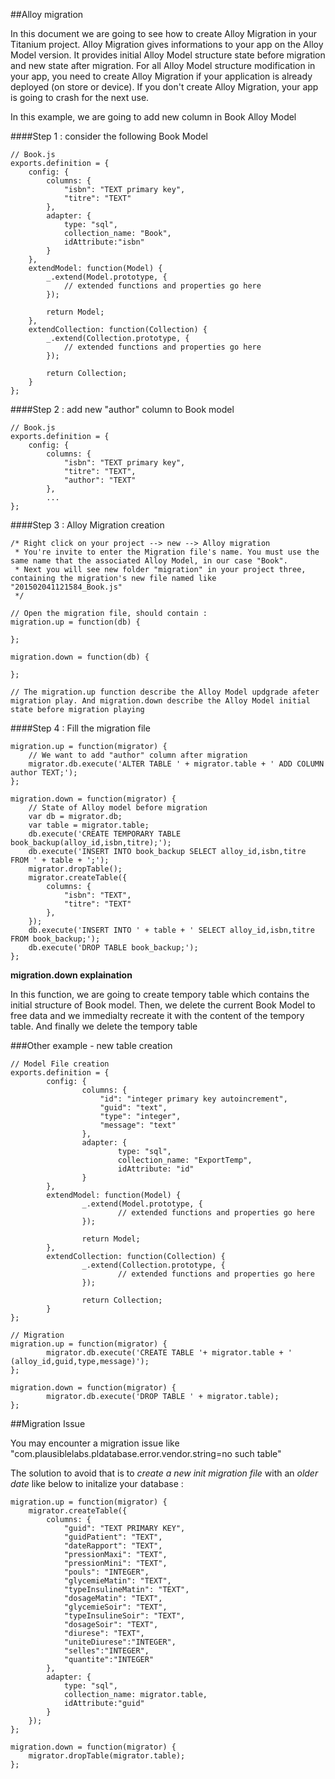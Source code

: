 ##Alloy migration

In this document we are going to see how to create Alloy Migration in your Titanium project. Alloy Migration gives informations to your app on the Alloy Model version. It
provides initial Alloy Model structure state before migration and new state after migration.
For all Alloy Model structure modification in your app, you need to create Alloy Migration if your application is already deployed (on store or device).
If you don't create Alloy Migration, your app is going to crash for the next use.

In this example, we are going to add new column in Book Alloy Model

####Step 1 : consider the following Book Model

```
// Book.js
exports.definition = {
    config: {
        columns: {
            "isbn": "TEXT primary key",
            "titre": "TEXT"
        },
        adapter: {
            type: "sql",
            collection_name: "Book",
            idAttribute:"isbn"
        }
    },
    extendModel: function(Model) {
        _.extend(Model.prototype, {
            // extended functions and properties go here
        });

        return Model;
    },
    extendCollection: function(Collection) {
        _.extend(Collection.prototype, {
            // extended functions and properties go here
        });

        return Collection;
    }
};
```

####Step 2 : add new "author" column to Book model
 
```
// Book.js
exports.definition = {
    config: {
        columns: {
            "isbn": "TEXT primary key",
            "titre": "TEXT",
            "author": "TEXT"
        },
        ...
};
```

####Step 3 : Alloy Migration creation

```
/* Right click on your project --> new --> Alloy migration
 * You're invite to enter the Migration file's name. You must use the same name that the associated Alloy Model, in our case "Book".
 * Next you will see new folder "migration" in your project three, containing the migration's new file named like "201502041121584_Book.js"
 */

// Open the migration file, should contain :
migration.up = function(db) {

};

migration.down = function(db) {

};

// The migration.up function describe the Alloy Model updgrade afeter migration play. And migration.down describe the Alloy Model initial state before migration playing
```

####Step 4 : Fill the migration file
 
```
migration.up = function(migrator) {
    // We want to add "author" column after migration
    migrator.db.execute('ALTER TABLE ' + migrator.table + ' ADD COLUMN author TEXT;');
};

migration.down = function(migrator) {
    // State of Alloy model before migration
    var db = migrator.db;
    var table = migrator.table;
    db.execute('CREATE TEMPORARY TABLE book_backup(alloy_id,isbn,titre);');
    db.execute('INSERT INTO book_backup SELECT alloy_id,isbn,titre FROM ' + table + ';');
    migrator.dropTable();
    migrator.createTable({
        columns: {
            "isbn": "TEXT",
            "titre": "TEXT"
        },
    });
    db.execute('INSERT INTO ' + table + ' SELECT alloy_id,isbn,titre FROM book_backup;');
    db.execute('DROP TABLE book_backup;');
};

```

**migration.down explaination**

In this function, we are going to create tempory table which contains the initial structure of Book model.
Then, we delete the current Book Model to free data and we immedialty recreate it with the content of the tempory table. And finally we delete the tempory table


###Other example - new table creation

```
// Model File creation
exports.definition = {
        config: {
                columns: {
                    "id": "integer primary key autoincrement",
                    "guid": "text",
                    "type": "integer",
                    "message": "text"
                },
                adapter: {
                        type: "sql",
                        collection_name: "ExportTemp",
                        idAttribute: "id"
                }
        },
        extendModel: function(Model) {
                _.extend(Model.prototype, {
                        // extended functions and properties go here
                });

                return Model;
        },
        extendCollection: function(Collection) {
                _.extend(Collection.prototype, {
                        // extended functions and properties go here
                });

                return Collection;
        }
};
```

```
// Migration
migration.up = function(migrator) {
        migrator.db.execute('CREATE TABLE '+ migrator.table + ' (alloy_id,guid,type,message)');
};

migration.down = function(migrator) {
        migrator.db.execute('DROP TABLE ' + migrator.table);
};
```

##Migration Issue

You may encounter a migration issue like "com.plausiblelabs.pldatabase.error.vendor.string=no such table"

The solution to avoid that is to *create a new init migration file* with an *older date* like below to initalize your database :

```
migration.up = function(migrator) {
    migrator.createTable({
        columns: {
            "guid": "TEXT PRIMARY KEY",
            "guidPatient": "TEXT",
            "dateRapport": "TEXT",
            "pressionMaxi": "TEXT",
            "pressionMini": "TEXT",
            "pouls": "INTEGER",
            "glycemieMatin": "TEXT",
            "typeInsulineMatin": "TEXT",
            "dosageMatin": "TEXT",
            "glycemieSoir": "TEXT",
            "typeInsulineSoir": "TEXT",
            "dosageSoir": "TEXT",
            "diurese": "TEXT",
            "uniteDiurese":"INTEGER",
            "selles":"INTEGER",
            "quantite":"INTEGER"
        },
        adapter: {
            type: "sql",
            collection_name: migrator.table,
            idAttribute:"guid"
        }
    });
};

migration.down = function(migrator) {
    migrator.dropTable(migrator.table);
};
```
